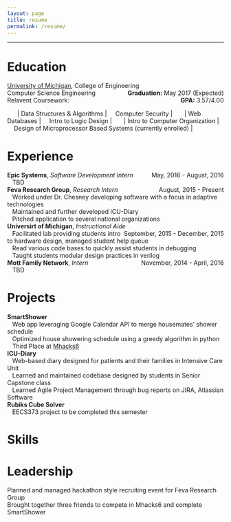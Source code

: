 ```yaml
---
layout: page
title: resume
permalink: /resume/
---
```

- - -

# Education
[University of Michigan](http://umich.edu), College of Engineering <span style="float:right"> **Graduation:** May 2017 (Expected)</span>  
Computer Science Engineering <span style="float:right">**GPA:** 3.57/4.00</span>  
Relavent Coursework:

&nbsp;&nbsp;&nbsp;&nbsp;&nbsp;&nbsp;| Data Structures & Algorithms | &nbsp;&nbsp;&nbsp; Computer Security |
&nbsp;&nbsp;&nbsp;&nbsp;&nbsp;&nbsp;| Web Databases | &nbsp;&nbsp;&nbsp; Intro to Logic Design |
&nbsp;&nbsp;&nbsp;&nbsp;&nbsp;&nbsp;| Intro to Computer Organization | &nbsp;&nbsp;&nbsp; Design of Microprocessor Based Systems (currently enrolled) |

# Experience  
**Epic Systems**, *Software Development Intern* <span style="float:right"> May, 2016 - August, 2016 </span>  
&nbsp;&nbsp;&nbsp;TBD  
**Feva Research Group**, *Research Intern* <span style="float:right"> August, 2015 - Present </span>  
&nbsp;&nbsp;&nbsp;Worked under Dr. Chesney developing software with a focus in adaptive technologies  
&nbsp;&nbsp;&nbsp;Maintained and further developed ICU-Diary  
&nbsp;&nbsp;&nbsp;Pitched application to several national organizations  
**Universirt of Michigan**, *Instructional Aide* <span style="float:right"> September, 2015 - December, 2015 </span>  
&nbsp;&nbsp;&nbsp;Facilitated lab providing students intro to hardware design, managed student help queue  
&nbsp;&nbsp;&nbsp;Read various code bases to quickly assist students in debugging  
&nbsp;&nbsp;&nbsp;Taught students modular design practices in verilog  
**Mott Family Network**, *Intern* <span style="float:right"> November, 2014 - April, 2016 </span>  
&nbsp;&nbsp;&nbsp;TBD

# Projects  
**SmartShower**  
&nbsp;&nbsp;&nbsp;Web app leveraging Google Calendar API to merge housemates’ shower schedule  
&nbsp;&nbsp;&nbsp;Optimized house showering schedule using a greedy algorithm in python  
&nbsp;&nbsp;&nbsp;Third Place at [Mhacks6](http://devpost.com/software/smartshower-3hiu74)  
**ICU-Diary**   
&nbsp;&nbsp;&nbsp;Web-based diary designed for patients and their families in Intensive Care Unit  
&nbsp;&nbsp;&nbsp;Learned and maintained codebase designed by students in Senior Capstone class  
&nbsp;&nbsp;&nbsp;Learned Agile Project Management through bug reports on JIRA, Atlassian Software  
**Rubiks Cube Solver**  
&nbsp;&nbsp;&nbsp;EECS373 project to be completed this semester

# Skills  


# Leadership
Planned and managed hackathon style recruiting event for Feva Research Group  
Brought together three friends to compete in Mhacks6 and complete SmartShower

